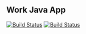 ## Work Java App

[![Build Status](http://34.130.62.223:8080/buildStatus/icon?job=instavote%2Fworker-build)](http://34.130.62.223:8080/job/instavote/job/worker-build/)
[![Build Status](http://34.130.62.223:8080/buildStatus/icon?job=instavote%2Fworker-test&subject=UnitTest)](http://34.130.62.223:8080/job/instavote/job/worker-test/)
